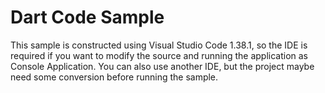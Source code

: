 # Dart Code Sample

This sample is constructed using Visual Studio Code 1.38.1, so the IDE is required if you want to modify the source and running the application as Console Application. You can also use another IDE, but the project maybe need some conversion before running the sample.
